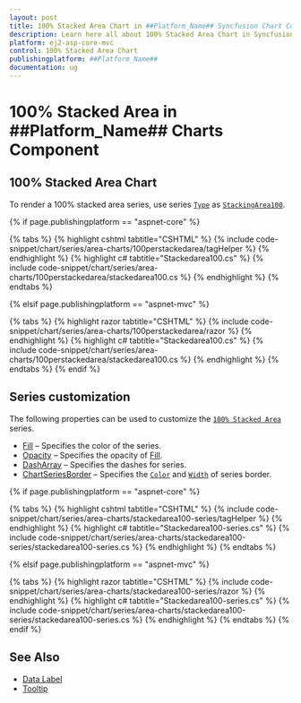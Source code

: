 ```yaml
---
layout: post
title: 100% Stacked Area Chart in ##Platform_Name## Syncfusion Chart Component
description: Learn here all about 100% Stacked Area Chart in Syncfusion ##Platform_Name## Chart component of Syncfusion Essential JS 2 and more.
platform: ej2-asp-core-mvc
control: 100% Stacked Area Chart
publishingplatform: ##Platform_Name##
documentation: ug
---
```



# 100% Stacked Area in ##Platform_Name## Charts Component

## 100% Stacked Area Chart

To render a 100% stacked area series, use series [`Type`](https://help.syncfusion.com/cr/aspnetcore-js2/Syncfusion.EJ2.Charts.ChartSeries.html#Syncfusion_EJ2_Charts_ChartSeries_Type) as [`StackingArea100`](https://help.syncfusion.com/cr/aspnetcore-js2/Syncfusion.EJ2.Charts.ChartSeriesType.html#Syncfusion_EJ2_Charts_ChartSeriesType_StackingArea100).

{% if page.publishingplatform == "aspnet-core" %}

{% tabs %}
{% highlight cshtml tabtitle="CSHTML" %}
{% include code-snippet/chart/series/area-charts/100perstackedarea/tagHelper %}
{% endhighlight %}
{% highlight c# tabtitle="Stackedarea100.cs" %}
{% include code-snippet/chart/series/area-charts/100perstackedarea/stackedarea100.cs %}
{% endhighlight %}
{% endtabs %}

{% elsif page.publishingplatform == "aspnet-mvc" %}

{% tabs %}
{% highlight razor tabtitle="CSHTML" %}
{% include code-snippet/chart/series/area-charts/100perstackedarea/razor %}
{% endhighlight %}
{% highlight c# tabtitle="Stackedarea100.cs" %}
{% include code-snippet/chart/series/area-charts/100perstackedarea/stackedarea100.cs %}
{% endhighlight %}
{% endtabs %}
{% endif %}



## Series customization

The following properties can be used to customize the [`100% Stacked Area`](https://help.syncfusion.com/cr/aspnetcore-js2/Syncfusion.EJ2.Charts.ChartSeriesType.html#Syncfusion_EJ2_Charts_ChartSeriesType_StackingArea100) series.

* [Fill](https://help.syncfusion.com/cr/aspnetcore-js2/Syncfusion.EJ2.Charts.ChartSeries.html#Syncfusion_EJ2_Charts_ChartSeries_Fill) – Specifies the color of the series.
* [Opacity](https://help.syncfusion.com/cr/aspnetcore-js2/Syncfusion.EJ2.Charts.ChartSeries.html#Syncfusion_EJ2_Charts_ChartSeries_Opacity) – Specifies the opacity of [Fill](https://help.syncfusion.com/cr/aspnetcore-js2/Syncfusion.EJ2.Charts.ChartSeries.html#Syncfusion_EJ2_Charts_ChartSeries_Fill).
* [DashArray](https://help.syncfusion.com/cr/aspnetcore-js2/Syncfusion.EJ2.Charts.ChartSeries.html#Syncfusion_EJ2_Charts_ChartSeries_DashArray) – Specifies the dashes for series.
* [ChartSeriesBorder](https://help.syncfusion.com/cr/aspnetcore-js2/Syncfusion.EJ2.Charts.ChartBorder.html) – Specifies the [`Color`](https://help.syncfusion.com/cr/aspnetcore-js2/Syncfusion.EJ2.Charts.ChartBorder.html#Syncfusion_EJ2_Charts_ChartBorder_Color) and [`Width`](https://help.syncfusion.com/cr/aspnetcore-js2/Syncfusion.EJ2.Charts.ChartBorder.html#Syncfusion_EJ2_Charts_ChartBorder_Width) of series border.

{% if page.publishingplatform == "aspnet-core" %}

{% tabs %}
{% highlight cshtml tabtitle="CSHTML" %}
{% include code-snippet/chart/series/area-charts/stackedarea100-series/tagHelper %}
{% endhighlight %}
{% highlight c# tabtitle="Stackedarea100-series.cs" %}
{% include code-snippet/chart/series/area-charts/stackedarea100-series/stackedarea100-series.cs %}
{% endhighlight %}
{% endtabs %}

{% elsif page.publishingplatform == "aspnet-mvc" %}

{% tabs %}
{% highlight razor tabtitle="CSHTML" %}
{% include code-snippet/chart/series/area-charts/stackedarea100-series/razor %}
{% endhighlight %}
{% highlight c# tabtitle="Stackedarea100-series.cs" %}
{% include code-snippet/chart/series/area-charts/stackedarea100-series/stackedarea100-series.cs %}
{% endhighlight %}
{% endtabs %}
{% endif %}



## See Also

* [Data Label](../data-labels)
* [Tooltip](../tool-tip)
